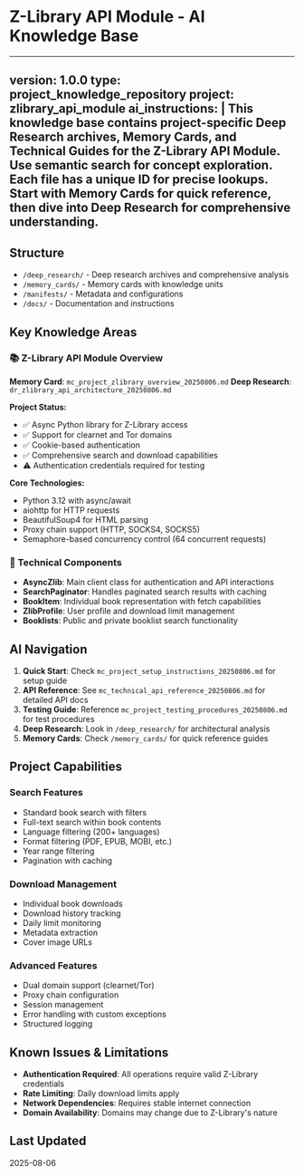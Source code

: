 # Z-Library API Module - AI Knowledge Base
---
version: 1.0.0
type: project_knowledge_repository
project: zlibrary_api_module
ai_instructions: |
  This knowledge base contains project-specific Deep Research archives, Memory Cards, and Technical Guides for the Z-Library API Module.
  Use semantic search for concept exploration.
  Each file has a unique ID for precise lookups.
  Start with Memory Cards for quick reference, then dive into Deep Research for comprehensive understanding.
---

## Structure

- `/deep_research/` - Deep research archives and comprehensive analysis
- `/memory_cards/` - Memory cards with knowledge units
- `/manifests/` - Metadata and configurations
- `/docs/` - Documentation and instructions

## Key Knowledge Areas

### 📚 Z-Library API Module Overview
**Memory Card**: `mc_project_zlibrary_overview_20250806.md`
**Deep Research**: `dr_zlibrary_api_architecture_20250806.md`

**Project Status:**
- ✅ Async Python library for Z-Library access
- ✅ Support for clearnet and Tor domains
- ✅ Cookie-based authentication
- ✅ Comprehensive search and download capabilities
- ⚠️ Authentication credentials required for testing

**Core Technologies:**
- Python 3.12 with async/await
- aiohttp for HTTP requests
- BeautifulSoup4 for HTML parsing
- Proxy chain support (HTTP, SOCKS4, SOCKS5)
- Semaphore-based concurrency control (64 concurrent requests)

### 🔧 Technical Components
- **AsyncZlib**: Main client class for authentication and API interactions
- **SearchPaginator**: Handles paginated search results with caching
- **BookItem**: Individual book representation with fetch capabilities
- **ZlibProfile**: User profile and download limit management
- **Booklists**: Public and private booklist search functionality

## AI Navigation

1. **Quick Start**: Check `mc_project_setup_instructions_20250806.md` for setup guide
2. **API Reference**: See `mc_technical_api_reference_20250806.md` for detailed API docs
3. **Testing Guide**: Reference `mc_project_testing_procedures_20250806.md` for test procedures
4. **Deep Research**: Look in `/deep_research/` for architectural analysis
5. **Memory Cards**: Check `/memory_cards/` for quick reference guides

## Project Capabilities

### Search Features
- Standard book search with filters
- Full-text search within book contents
- Language filtering (200+ languages)
- Format filtering (PDF, EPUB, MOBI, etc.)
- Year range filtering
- Pagination with caching

### Download Management
- Individual book downloads
- Download history tracking
- Daily limit monitoring
- Metadata extraction
- Cover image URLs

### Advanced Features
- Dual domain support (clearnet/Tor)
- Proxy chain configuration
- Session management
- Error handling with custom exceptions
- Structured logging

## Known Issues & Limitations

- **Authentication Required**: All operations require valid Z-Library credentials
- **Rate Limiting**: Daily download limits apply
- **Network Dependencies**: Requires stable internet connection
- **Domain Availability**: Domains may change due to Z-Library's nature

## Last Updated
2025-08-06